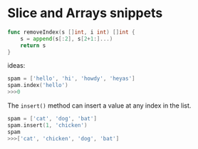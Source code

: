 # Slice and Arrays snippets

```go
func removeIndex(s []int, i int) []int {
	s = append(s[:2], s[2+1:]...)
	return s
}
```

ideas:

```go
spam = ['hello', 'hi', 'howdy', 'heyas']
spam.index('hello')
>>>0
```

The `insert()` method can insert a value at any index in the list.

```go
spam = ['cat', 'dog', 'bat']
spam.insert(1, 'chicken')
spam
>>>['cat', 'chicken', 'dog', 'bat']
```
